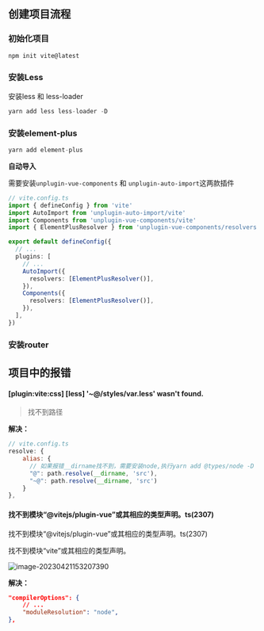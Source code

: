## 创建项目流程

### 初始化项目

```js
npm init vite@latest
```



### 安装Less

安装less 和 less-loader

```js
yarn add less less-loader -D
```



### 安装element-plus

```js
yarn add element-plus
```

**自动导入**

需要安装`unplugin-vue-components` 和 `unplugin-auto-import`这两款插件

```ts
// vite.config.ts
import { defineConfig } from 'vite'
import AutoImport from 'unplugin-auto-import/vite'
import Components from 'unplugin-vue-components/vite'
import { ElementPlusResolver } from 'unplugin-vue-components/resolvers'

export default defineConfig({
  // ...
  plugins: [
    // ...
    AutoImport({
      resolvers: [ElementPlusResolver()],
    }),
    Components({
      resolvers: [ElementPlusResolver()],
    }),
  ],
})
```



### 安装router



## 项目中的报错

#### [plugin:vite:css] [less] '~@/styles/var.less' wasn't found. 

> 找不到路径

**解决：**

```js
// vite.config.ts
resolve: {
    alias: {
      // 如果报错__dirname找不到，需要安装node,执行yarn add @types/node -D
      "@": path.resolve(__dirname, 'src'),
      "~@": path.resolve(__dirname, 'src')
    }
},
```



#### 找不到模块“@vitejs/plugin-vue”或其相应的类型声明。ts(2307)

找不到模块“@vitejs/plugin-vue”或其相应的类型声明。ts(2307)

找不到模块“vite”或其相应的类型声明。

![image-20230421153207390](C:\Users\JS04\AppData\Roaming\Typora\typora-user-images\image-20230421153207390.png)

**解决：**

```json
"compilerOptions": {
   	// ...
    "moduleResolution": "node",
},
```

